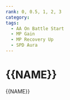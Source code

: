 ```yaml
---
rank: 0, 0.5, 1, 2, 3
category: 
tags: 
  - AA On Battle Start
  - MP Gain
  - MP Recovery Up
  - SPD Aura
---
```


# {{NAME}}

{{NAME}}
